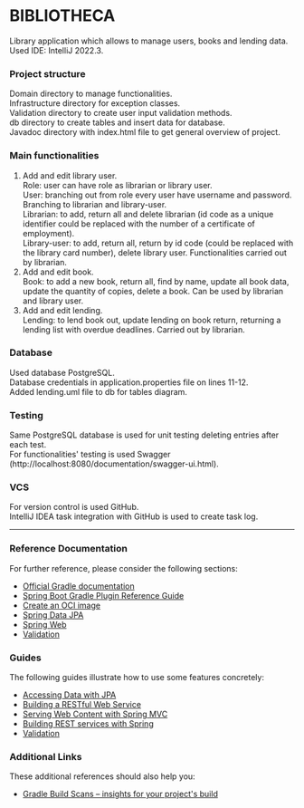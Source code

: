 # BIBLIOTHECA

Library application which allows to manage users, books and lending data.  
Used IDE: IntelliJ 2022.3.

### Project structure
Domain directory to manage functionalities.  
Infrastructure directory for exception classes.  
Validation directory to create user input validation methods.  
db directory to create tables and insert data for database.  
Javadoc directory with index.html file to get general overview of project.  

### Main functionalities
1. Add and edit library user.  
Role: user can have role as librarian or library user.  
User: branching out from role every user have username and password. Branching to librarian and library-user.  
Librarian: to add, return all and delete librarian (id code as a unique identifier could be replaced with 
the number of a certificate of employment).  
Library-user: to add, return all, return by id code (could be replaced with the library card number), delete 
library user. Functionalities carried out by librarian.  
2. Add and edit book.  
Book: to add a new book, return all, find by name, update all book data, update the quantity of copies,
delete a book. Can be used by librarian and library user.  
3. Add and edit lending.  
Lending: to lend book out, update lending on book return, returning a lending list with overdue deadlines. 
Carried out by librarian.

### Database
Used database PostgreSQL.  
Database credentials in application.properties file on lines 11-12.  
Added lending.uml file to db for tables diagram.

### Testing
Same PostgreSQL database is used for unit testing deleting entries after each test.  
For functionalities' testing is used Swagger (http://localhost:8080/documentation/swagger-ui.html).  

### VCS
For version control is used GitHub.  
IntelliJ IDEA task integration with GitHub is used to create task log.  




--------------------------------------------------  
  

### Reference Documentation
For further reference, please consider the following sections:
* [Official Gradle documentation](https://docs.gradle.org)
* [Spring Boot Gradle Plugin Reference Guide](https://docs.spring.io/spring-boot/docs/2.7.8-SNAPSHOT/gradle-plugin/reference/html/)
* [Create an OCI image](https://docs.spring.io/spring-boot/docs/2.7.8-SNAPSHOT/gradle-plugin/reference/html/#build-image)
* [Spring Data JPA](https://docs.spring.io/spring-boot/docs/2.7.8-SNAPSHOT/reference/htmlsingle/#data.sql.jpa-and-spring-data)
* [Spring Web](https://docs.spring.io/spring-boot/docs/2.7.8-SNAPSHOT/reference/htmlsingle/#web)
* [Validation](https://docs.spring.io/spring-boot/docs/2.7.8-SNAPSHOT/reference/htmlsingle/#io.validation)

### Guides
The following guides illustrate how to use some features concretely:
* [Accessing Data with JPA](https://spring.io/guides/gs/accessing-data-jpa/)
* [Building a RESTful Web Service](https://spring.io/guides/gs/rest-service/)
* [Serving Web Content with Spring MVC](https://spring.io/guides/gs/serving-web-content/)
* [Building REST services with Spring](https://spring.io/guides/tutorials/rest/)
* [Validation](https://spring.io/guides/gs/validating-form-input/)

### Additional Links
These additional references should also help you:
* [Gradle Build Scans – insights for your project's build](https://scans.gradle.com#gradle)

